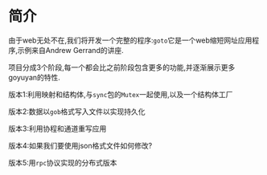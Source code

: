 # 简介
由于web无处不在,我们将开发一个完整的程序:`goto`它是一个web缩短网址应用程序,示例来自Andrew Gerrand的讲座.

项目分成3个阶段,每一个都会比之前阶段包含更多的功能,并逐渐展示更多goyuyan的特性.

版本1:利用映射和结构体,与`sync`包的`Mutex`一起使用,以及一个结构体工厂

版本2:数据以`gob`格式写入文件以实现持久化

版本3:利用协程和通道重写应用

版本4:如果我们要使用json格式文件如何修改?

版本5:用`rpc`协议实现的分布式版本